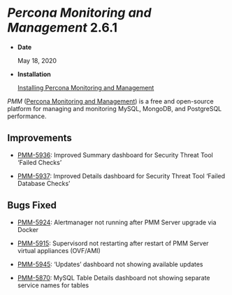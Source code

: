 # *Percona Monitoring and Management* 2.6.1


* **Date**

    May 18, 2020



* **Installation**

    [Installing Percona Monitoring and Management](https://www.percona.com/doc/percona-monitoring-and-management/2.x/install/index-server.html)


*PMM* ([Percona Monitoring and Management](https://www.percona.com/doc/percona-monitoring-and-management/index.html))
is a free and open-source platform for managing and monitoring MySQL, MongoDB, and PostgreSQL
performance.

## Improvements


* [PMM-5936](https://jira.percona.com/browse/PMM-5936): Improved Summary dashboard for Security Threat Tool ‘Failed Checks’


* [PMM-5937](https://jira.percona.com/browse/PMM-5937): Improved Details dashboard for Security Threat Tool ‘Failed Database Checks’

## Bugs Fixed


* [PMM-5924](https://jira.percona.com/browse/PMM-5924): Alertmanager not running after PMM Server upgrade via Docker


* [PMM-5915](https://jira.percona.com/browse/PMM-5915): Supervisord not restarting after restart of PMM Server virtual appliances (OVF/AMI)


* [PMM-5945](https://jira.percona.com/browse/PMM-5945): ‘Updates’ dashboard not showing available updates


* [PMM-5870](https://jira.percona.com/browse/PMM-5870): MySQL Table Details dashboard not showing separate service names for tables

